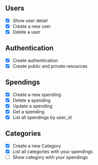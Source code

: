 ## Users

- [x] Show user detail
- [x] Create a new user
- [x] Delete a user

## Authentication

- [x] Create authentication
- [x] Create public and private resources

## Spendings

- [x] Create a new spending
- [x] Delete a spending
- [x] Update a spending
- [x] Get a spending <!-- If a want to load user's data just put relation: ['user'] in whereOptions  -->
- [x] List all spendings by user_id

## Categories

- [x] Create a new Category
- [x] List all categories with your spendings
- [ ] Show category with your spendings
